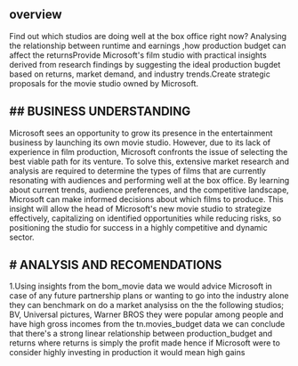 ## overview
Find out which studios are doing well at the box office right now? Analysing the relationship between runtime and earnings ,how production budget can affect the returnsProvide Microsoft's film studio with practical insights derived from research findings by suggesting the  ideal production bugdet  based on returns, market demand, and industry trends.Create strategic proposals for the movie studio owned by Microsoft.
## ## BUSINESS UNDERSTANDING
Microsoft sees an opportunity to grow its presence in the entertainment business by launching its own movie studio. However, due to its lack of experience in film production, Microsoft confronts the issue of selecting the best viable path for its venture. To solve this, extensive market research and analysis are required to determine the types of films that are currently resonating with audiences and performing well at the box office. By learning about current trends, audience preferences, and the competitive landscape, Microsoft can make informed decisions about which films to produce. This insight will allow the head of Microsoft's new movie studio to strategize effectively, capitalizing on identified opportunities while reducing risks, so positioning the studio for success in a highly competitive and dynamic sector.
## # ANALYSIS AND RECOMENDATIONS
1.Using insights from the bom_movie data we would advice Microsoft in case of any future partnership plans or wanting to go into the industry alone they can benchmark on do a market analysiss on the the following studios; BV, Universal pictures, Warner BROS they were popular among people and have high gross incomes 
from the tn.movies_budget data we can conclude that there's a strong linear relationship between production_budget and returns where returns is simply the profit made hence if Microsoft were to consider highly investing in production it would mean high gains